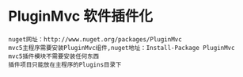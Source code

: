 PluginMvc 软件插件化
=========

    nuget网址：http://www.nuget.org/packages/PluginMvc
    mvc5主程序需要安装PluginMvc组件,nuget地址：Install-Package PluginMvc
    mvc5插件模块不需要安装任何东西
    插件项目只能放在主程序的Plugins目录下
